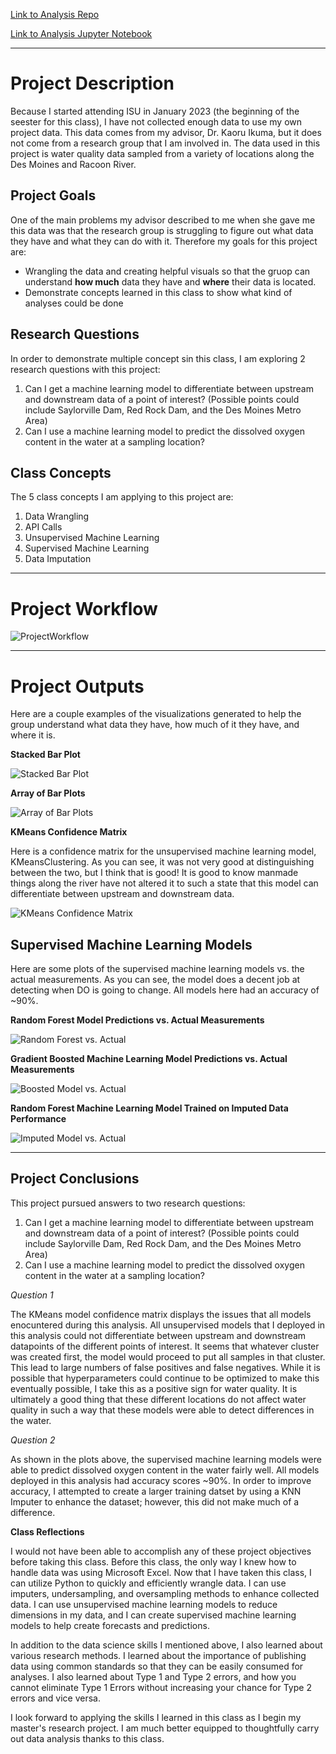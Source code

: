 
[Link to Analysis Repo](https://github.com/djtenpas/finalprojectanalysis)

[Link to Analysis Jupyter Notebook](https://nbviewer.org/github/djtenpas/finalprojectanalysis/blob/main/516project/Published%20Analysis%20Notebook.ipynb)

***

# Project Description

Because I started attending ISU in January 2023 (the beginning of the seester for this class), I have not collected enough data to use my own project data. This data comes from my advisor, Dr. Kaoru Ikuma, but it does not come from a research group that I am involved in. The data used in this project is water quality data sampled from a variety of locations along the Des Moines and Racoon River.

## Project Goals

One of the main problems my advisor described to me when she gave me this data was that the research group is struggling to figure out what data they have and what they can do with it. Therefore my goals for this project are:

* Wrangling the data and creating helpful visuals so that the gruop can understand **how much** data they have and **where** their data is located.
* Demonstrate concepts learned in this class to show what kind of analyses could be done

## Research Questions

In order to demonstrate multiple concept sin this class, I am exploring 2 research questions with this project:

1. Can I get a machine learning model to differentiate between upstream and downstream data of a point of interest? (Possible points could include Saylorville Dam, Red Rock Dam, and the Des Moines Metro Area)
2. Can I use a machine learning model to predict the dissolved oxygen content in the water at a sampling location?

## Class Concepts

The 5 class concepts I am applying to this project are:

1. Data Wrangling
2. API Calls
3. Unsupervised Machine Learning
4. Supervised Machine Learning
5. Data Imputation

***

# Project Workflow

![ProjectWorkflow](assets/img/ProjectWorkflow.png)

***

# Project Outputs

Here are a couple examples of the visualizations generated to help the group understand what data they have, how much of it they have, and where it is.

**Stacked Bar Plot**

![Stacked Bar Plot](assets/img/stackedbar0.png)

**Array of Bar Plots**

![Array of Bar Plots](assets/img/subbar0.png)


**KMeans Confidence Matrix**

Here is a confidence matrix for the unsupervised machine learning model, KMeansClustering. As you can see, it was not very good at distinguishing between the two, but I think that is good! It is good to know manmade things along the river have not altered it to such a state that this model can differentiate between upstream and downstream data.

![KMeans Confidence Matrix](assets/img/KMeansConfMatrixv.2.png)

## Supervised Machine Learning Models

Here are some plots of the supervised machine learning models vs. the actual measurements. As you can see, the model does a decent job at detecting when DO is going to change. All models here had an accuracy of ~90%.

**Random Forest Model Predictions vs. Actual Measurements**

![Random Forest vs. Actual](assets/img/RFvsActualPlot.png)

**Gradient Boosted Machine Learning Model Predictions vs. Actual Measurements**

![Boosted Model vs. Actual](assets/img/BoostedvsActual.png)

**Random Forest Machine Learning Model Trained on Imputed Data Performance**

![Imputed Model vs. Actual](assets/img/ImputedModelvsActualPlot.png)

***

## Project Conclusions

This project pursued answers to two research questions:

1. Can I get a machine learning model to differentiate between upstream and downstream data of a point of interest? (Possible points could include Saylorville Dam, Red Rock Dam, and the Des Moines Metro Area)
2. Can I use a machine learning model to predict the dissolved oxygen content in the water at a sampling location?

*Question 1*

The KMeans model confidence matrix displays the issues that all models enocuntered during this analysis. All unsupervised models that I deployed in this analysis could not differentiate between upstream and downstream datapoints of the different points of interest. It seems that whatever cluster was created first, the model would proceed to put all samples in that cluster. This lead to large numbers of false positives and false negatives. While it is possible that hyperparameters could continue to be optimized to make this eventually possible, I take this as a positive sign for water quality. It is ultimately a good thing that these different locations do not affect water quality in such a way that these models were able to detect differences in the water.

*Question 2*

As shown in the plots above, the supervised machine learning models were able to predict dissolved oxygen content in the water fairly well. All models deployed in this analysis had accuracy scores ~90%. In order to improve accuracy, I attempted to create a larger training datset by using a KNN Imputer to enhance the dataset; however, this did not make much of a difference.

**Class Reflections**

I would not have been able to accomplish any of these project objectives before taking this class. Before this class, the only way I knew how to handle data was using Microsoft Excel. Now that I have taken this class, I can utilize Python to quickly and efficiently wrangle data. I can use imputers, undersampling, and oversampling methods to enhance collected data. I can use unsupervised machine learning models to reduce dimensions in my data, and I can create supervised machine learning models to help create forecasts and predictions.

In addition to the data science skills I mentioned above, I also learned about various research methods. I learned about the importance of publishing data using common standards so that they can be easily consumed for analyses. I also learned about Type 1 and Type 2 errors, and how you cannot eliminate Type 1 Errors without increasing your chance for Type 2 errors and vice versa.

I look forward to applying the skills I learned in this class as I begin my master's research project. I am much better equipped to thoughtfully carry out data analysis thanks to this class.

